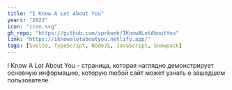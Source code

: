 ```yaml
---
title: "I Know A Lot About You"
years: "2022"
icon: "icon.svg"
gh_repo: "https://github.com/sprkweb/IKnowALotAboutYou"
link: "https://iknowalotaboutyou.netlify.app/"
tags: [Svelte, TypeScript, NodeJS, JavaScript, Snowpack]
---
```


I Know A Lot About You - страница, которая наглядно демонстрирует основную
информацию, которую любой сайт может узнать о зашедшем пользователе.
